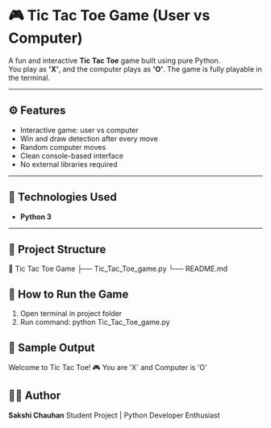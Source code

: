 # 🎮 Tic Tac Toe Game (User vs Computer)

A fun and interactive **Tic Tac Toe** game built using pure Python.  
You play as **'X'**, and the computer plays as **'O'**. The game is fully playable in the terminal.

---

## ⚙️ Features
- Interactive game: user vs computer  
- Win and draw detection after every move  
- Random computer moves  
- Clean console-based interface  
- No external libraries required

---

## 🧠 Technologies Used
- **Python 3**

---

## 📂 Project Structure
📁 Tic Tac Toe Game
├── Tic_Tac_Toe_game.py
└── README.md


## 🚀 How to Run the Game
1. Open terminal in project folder  
2. Run command: python Tic_Tac_Toe_game.py
  

## 🏁 Sample Output
Welcome to Tic Tac Toe! 🎮
You are 'X' and Computer is 'O'


## 👩‍💻 Author
**Sakshi Chauhan**
Student Project | Python Developer Enthusiast

